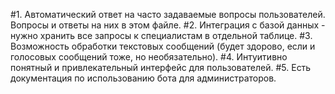 #1. Автоматический ответ на часто задаваемые вопросы пользователей. Вопросы и ответы на них в этом файле.
#2. Интеграция с базой данных - нужно хранить все запросы к специалистам в отдельной таблице.
#3. Возможность обработки текстовых сообщений (будет здорово, если и голосовых сообщений тоже, но необязательно).
#4. Интуитивно понятный и привлекательный интерфейс для пользователей.
#5. Есть документация по использованию бота для администраторов.

